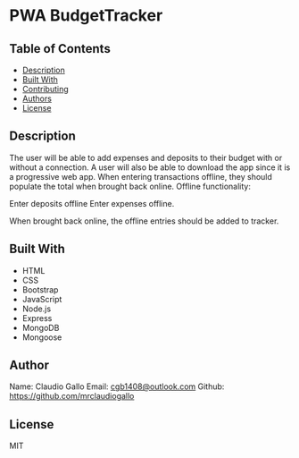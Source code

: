 # PWA BudgetTracker

## Table of Contents

* [Description](#description)
* [Built With](#built-with)
* [Contributing](#contributing)
* [Authors](#authors)
* [License](#license)

## Description

The user will be able to add expenses and deposits to their budget with or without a connection. A user will also be able to download the app since it is a progressive web app. When entering transactions offline, they should populate the total when brought back online. Offline functionality: 

Enter deposits offline
Enter expenses offline. 

When brought back online, the offline entries should be added to tracker.

## Built With

* HTML
* CSS
* Bootstrap
* JavaScript
* Node.js
* Express
* MongoDB
* Mongoose

## Author

Name: Claudio Gallo
Email: cgb1408@outlook.com
Github: https://github.com/mrclaudiogallo


## License

MIT